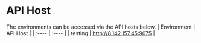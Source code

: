 # API Host
The environments can be accessed via the API hosts below.
| Environment | API Host |
| :---- | :---- |
| testing | http://8.142.157.45:9075 |

